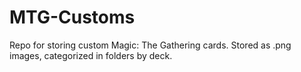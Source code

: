 # MTG-Customs
Repo for storing custom Magic: The Gathering cards. Stored as .png images, categorized in folders by deck.